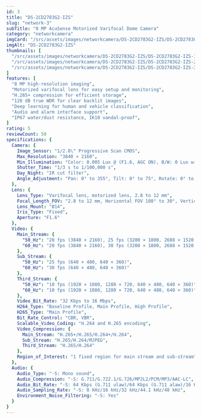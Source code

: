 ```yaml
---
id: 3
title: "DS-2CD2783G2-IZS"
slug: "network-3"
subTitle: "8 MP AcuSense Motorized Varifocal Dome Camera"
category: "networkcamera"
imgCard: "/src/assets/images/networkcamera/DS-2CD2783G2-IZS/DS-2CD2783G2-IZS-1.png"
imgAlt: "DS-2CD2783G2-IZS"
thumbnails: [
  "/src/assets/images/networkcamera/DS-2CD2783G2-IZS/DS-2CD2783G2-IZS-1.png",
  "/src/assets/images/networkcamera/DS-2CD2783G2-IZS/DS-2CD2783G2-IZS-2.png",
  "/src/assets/images/networkcamera/DS-2CD2783G2-IZS/DS-2CD2783G2-IZS-3.png",
]
features: [
  "8 MP high-resolution imaging",
  "Motorized varifocal lens for easy setup and monitoring",
  "H.265+ compression for efficient storage",
  "120 dB true WDR for clear backlit images",
  "Deep learning for human and vehicle classification",
  "Audio and alarm interface support",
  "IP67 water/dust resistance, IK10 vandal-proof",
]
rating: 5
reviewCount: 50
specifications: {
  Camera: {
    Image_Sensor: "1/2.8\" Progressive Scan CMOS",
    Max_Resolution: "3840 × 2160",
    Min_Illumination: "Color: 0.005 Lux @ (F1.6, AGC ON), B/W: 0 Lux with IR",
    Shutter_Time: "1/3 s to 1/100,000 s",
    Day_Night: "IR cut filter",
    Angle_Adjustment: "Pan: 0° to 355°, Tilt: 0° to 75°, Rotate: 0° to 355°"
  },
  Lens: {
    Lens_Type: "Varifocal lens, motorized lens, 2.8 to 12 mm",
    Focal_Length_FOV: "2.8 to 12 mm, Horizontal FOV 108° to 30°, Vertical FOV 56° to 17°, Diagonal FOV 131° to 35°",
    Lens_Mount: "Ø14",
    Iris_Type: "Fixed",
    Aperture: "F1.6"
  },
  Video: {
    Main_Stream: {
      "50_Hz": "20 fps (3840 × 2160), 25 fps (3200 × 1800, 2688 × 1520, 1920 × 1080, 1280 × 720)",
      "60_Hz": "20 fps (3840 × 2160), 30 fps (3200 × 1800, 2688 × 1520, 1920 × 1080, 1280 × 720)"
    },
    Sub_Stream: {
      "50_Hz": "25 fps (640 × 480, 640 × 360)",
      "60_Hz": "30 fps (640 × 480, 640 × 360)"
    },
    Third_Stream: {
      "50_Hz": "10 fps (1920 × 1080, 1280 × 720, 640 × 480, 640 × 360)",
      "60_Hz": "10 fps (1920 × 1080, 1280 × 720, 640 × 480, 640 × 360)"
    },
    Video_Bit_Rate: "32 Kbps to 16 Mbps",
    H264_Type: "Baseline Profile, Main Profile, High Profile",
    H265_Type: "Main Profile",
    Bit_Rate_Control: "CBR, VBR",
    Scalable_Video_Coding: "H.264 and H.265 encoding",
    Video_Compression: {
      Main_Stream: "H.265+/H.265/H.264+/H.264",
      Sub_Stream: "H.265/H.264/MJPEG",
      Third_Stream: "H.265/H.264"
    },
    Region_of_Interest: "1 fixed region for main stream and sub-stream"
  },
  Audio: {
    Audio_Type: "-S: Mono sound",
    Audio_Compression: "-S: G.711/G.722.1/G.726/MP2L2/PCM/MP3/AAC-LC",
    Audio_Bit_Rate: "-S: 64 Kbps (G.711 ulaw)/64 Kbps (G.711 alaw)/16 Kbps (G.722.1)/16 Kbps (G.726)/32 to 192 Kbps (MP2L2)/8 to 320 Kbps (MP3)/16 to 64 Kbps (AAC-LC)",
    Audio_Sampling_Rate: "-S: 8 kHz/16 kHz/32 kHz/44.1 kHz/48 kHz",
    Environment_Noise_Filtering: "-S: Yes"
  }
}
---
```

